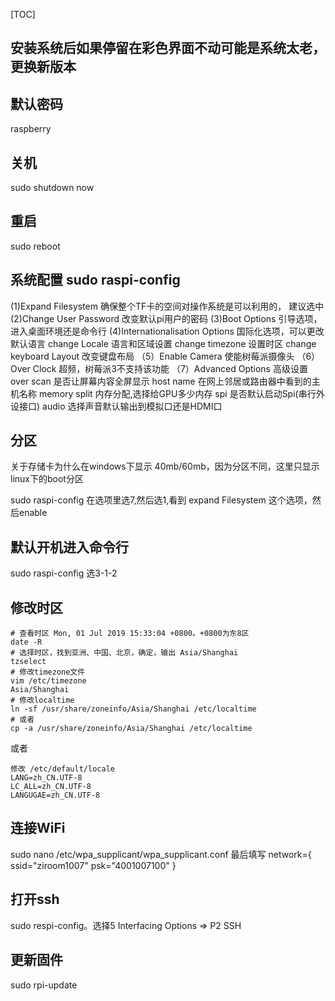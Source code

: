 [TOC]

## 安装系统后如果停留在彩色界面不动可能是系统太老，更换新版本

## 默认密码

raspberry

## 关机

sudo shutdown now

## 重启

sudo reboot

## 系统配置 sudo raspi-config

(1)Expand Filesystem 确保整个TF卡的空间对操作系统是可以利用的， 建议选中
(2)Change User Password 改变默认pi用户的密码
(3)Boot Options 引导选项，进入桌面环境还是命令行
(4)Internationalisation Options 国际化选项，可以更改默认语言
change Locale 语言和区域设置
change timezone 设置时区
change keyboard Layout 改变键盘布局
（5）Enable Camera 使能树莓派摄像头
（6）Over Clock 超频，树莓派3不支持该功能
（7）Advanced Options 高级设置
over scan 是否让屏幕内容全屏显示
host name 在网上邻居或路由器中看到的主机名称
memory split 内存分配,选择给GPU多少内存
spi 是否默认启动Spi(串行外设接口)
audio 选择声音默认输出到模拟口还是HDMI口

## 分区

关于存储卡为什么在windows下显示 40mb/60mb，因为分区不同，这里只显示linux下的boot分区

sudo raspi-config 在选项里选7,然后选1,看到 expand Filesystem 这个选项，然后enable

## 默认开机进入命令行

sudo raspi-config 选3-1-2

## 修改时区

```
# 查看时区 Mon, 01 Jul 2019 15:33:04 +0800。+0800为东8区
date -R 
# 选择时区，找到亚洲、中国、北京，确定，输出 Asia/Shanghai
tzselect
# 修改timezone文件
vim /etc/timezone
Asia/Shanghai
# 修改localtime
ln -sf /usr/share/zoneinfo/Asia/Shanghai /etc/localtime
# 或者
cp -a /usr/share/zoneinfo/Asia/Shanghai /etc/localtime
```

或者

```
修改 /etc/default/locale
LANG=zh_CN.UTF-8
LC_ALL=zh_CN.UTF-8
LANGUGAE=zh_CN.UTF-8
```

## 连接WiFi

sudo nano /etc/wpa_supplicant/wpa_supplicant.conf
最后填写
network={
        ssid="ziroom1007"
        psk="4001007100"
}

## 打开ssh

sudo respi-config。选择5 Interfacing Options => P2 SSH

## 更新固件

sudo rpi-update



